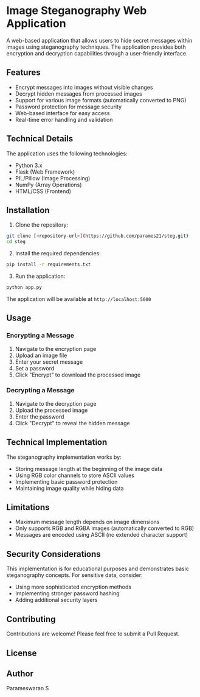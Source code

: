 # Image Steganography Web Application

A web-based application that allows users to hide secret messages within images using steganography techniques. The application provides both encryption and decryption capabilities through a user-friendly interface.

## Features

- Encrypt messages into images without visible changes
- Decrypt hidden messages from processed images
- Support for various image formats (automatically converted to PNG)
- Password protection for message security
- Web-based interface for easy access
- Real-time error handling and validation

## Technical Details

The application uses the following technologies:
- Python 3.x
- Flask (Web Framework)
- PIL/Pillow (Image Processing)
- NumPy (Array Operations)
- HTML/CSS (Frontend)

## Installation

1. Clone the repository:
```bash
git clone [<repository-url>](https://github.com/parames21/steg.git)
cd steg
```

2. Install the required dependencies:
```bash
pip install -r requirements.txt
```

3. Run the application:
```bash
python app.py
```

The application will be available at `http://localhost:5000`

## Usage

### Encrypting a Message

1. Navigate to the encryption page
2. Upload an image file
3. Enter your secret message
4. Set a password
5. Click "Encrypt" to download the processed image

### Decrypting a Message

1. Navigate to the decryption page
2. Upload the processed image
3. Enter the password
4. Click "Decrypt" to reveal the hidden message

## Technical Implementation

The steganography implementation works by:
- Storing message length at the beginning of the image data
- Using RGB color channels to store ASCII values
- Implementing basic password protection
- Maintaining image quality while hiding data

## Limitations

- Maximum message length depends on image dimensions
- Only supports RGB and RGBA images (automatically converted to RGB)
- Messages are encoded using ASCII (no extended character support)

## Security Considerations

This implementation is for educational purposes and demonstrates basic steganography concepts. For sensitive data, consider:
- Using more sophisticated encryption methods
- Implementing stronger password hashing
- Adding additional security layers

## Contributing

Contributions are welcome! Please feel free to submit a Pull Request.

## License


## Author

Parameswaran S
